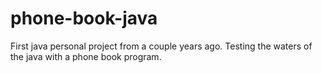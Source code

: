 # phone-book-java
First java personal project from a couple years ago. Testing the waters of the java with a phone book program.
